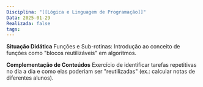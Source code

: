 ```yaml
---
Disciplina: "[[Lógica e Linguagem de Programação]]"
Data: 2025-01-29
Realizada: false
tags:
---
```

**Situação Didática**
Funções e Sub-rotinas: Introdução ao conceito de funções como "blocos reutilizáveis" em algoritmos.

**Complementação de Conteúdos**
Exercício de identificar tarefas repetitivas no dia a dia e como elas poderiam ser "reutilizadas" (ex.: calcular notas de diferentes alunos).


